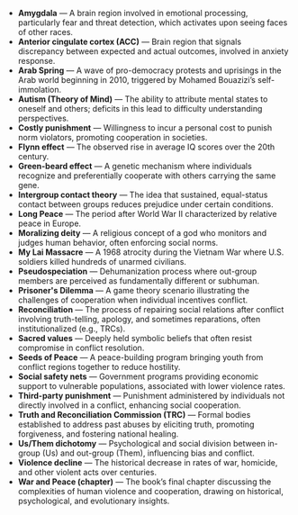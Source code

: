 - **Amygdala** — A brain region involved in emotional processing, particularly fear and threat detection, which activates upon seeing faces of other races.  
- **Anterior cingulate cortex (ACC)** — Brain region that signals discrepancy between expected and actual outcomes, involved in anxiety response.  
- **Arab Spring** — A wave of pro-democracy protests and uprisings in the Arab world beginning in 2010, triggered by Mohamed Bouazizi’s self-immolation.  
- **Autism (Theory of Mind)** — The ability to attribute mental states to oneself and others; deficits in this lead to difficulty understanding perspectives.  
- **Costly punishment** — Willingness to incur a personal cost to punish norm violators, promoting cooperation in societies.  
- **Flynn effect** — The observed rise in average IQ scores over the 20th century.  
- **Green-beard effect** — A genetic mechanism where individuals recognize and preferentially cooperate with others carrying the same gene.  
- **Intergroup contact theory** — The idea that sustained, equal-status contact between groups reduces prejudice under certain conditions.  
- **Long Peace** — The period after World War II characterized by relative peace in Europe.  
- **Moralizing deity** — A religious concept of a god who monitors and judges human behavior, often enforcing social norms.  
- **My Lai Massacre** — A 1968 atrocity during the Vietnam War where U.S. soldiers killed hundreds of unarmed civilians.  
- **Pseudospeciation** — Dehumanization process where out-group members are perceived as fundamentally different or subhuman.  
- **Prisoner's Dilemma** — A game theory scenario illustrating the challenges of cooperation when individual incentives conflict.  
- **Reconciliation** — The process of repairing social relations after conflict involving truth-telling, apology, and sometimes reparations, often institutionalized (e.g., TRCs).  
- **Sacred values** — Deeply held symbolic beliefs that often resist compromise in conflict resolution.  
- **Seeds of Peace** — A peace-building program bringing youth from conflict regions together to reduce hostility.  
- **Social safety nets** — Government programs providing economic support to vulnerable populations, associated with lower violence rates.  
- **Third-party punishment** — Punishment administered by individuals not directly involved in a conflict, enhancing social cooperation.  
- **Truth and Reconciliation Commission (TRC)** — Formal bodies established to address past abuses by eliciting truth, promoting forgiveness, and fostering national healing.  
- **Us/Them dichotomy** — Psychological and social division between in-group (Us) and out-group (Them), influencing bias and conflict.  
- **Violence decline** — The historical decrease in rates of war, homicide, and other violent acts over centuries.  
- **War and Peace (chapter)** — The book’s final chapter discussing the complexities of human violence and cooperation, drawing on historical, psychological, and evolutionary insights.
